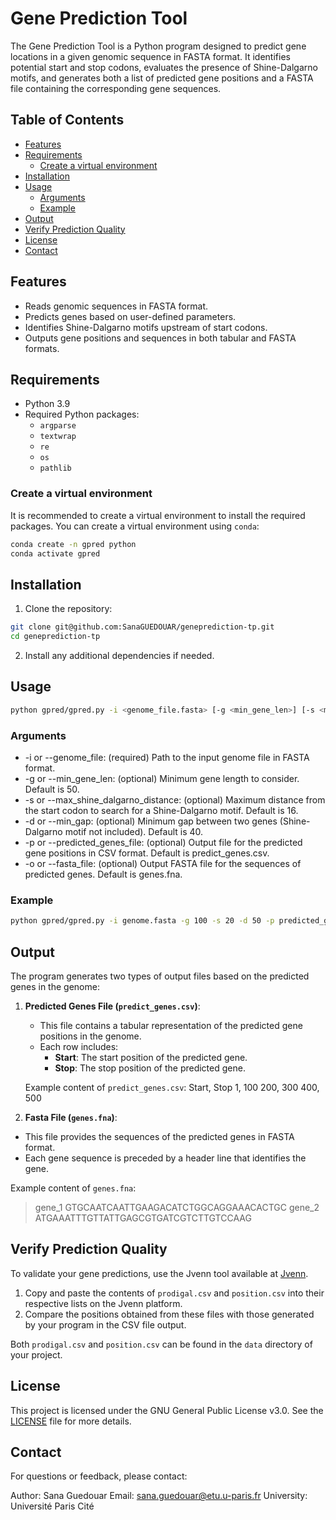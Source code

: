 # Gene Prediction Tool

The Gene Prediction Tool is a Python program designed to predict gene locations in a given genomic sequence in FASTA format. It identifies potential start and stop codons, evaluates the presence of Shine-Dalgarno motifs, and generates both a list of predicted gene positions and a FASTA file containing the corresponding gene sequences.

## Table of Contents
- [Features](#features)
- [Requirements](#requirements)
  - [Create a virtual environment](#create-a-virtual-environment)
- [Installation](#installation)
- [Usage](#usage)
  - [Arguments](#arguments)
  - [Example](#example)
- [Output](#output)
- [Verify Prediction Quality](#verify-prediction-quality)
- [License](#license)
- [Contact](#contact)

## Features

- Reads genomic sequences in FASTA format.
- Predicts genes based on user-defined parameters.
- Identifies Shine-Dalgarno motifs upstream of start codons.
- Outputs gene positions and sequences in both tabular and FASTA formats.

## Requirements
- Python 3.9
- Required Python packages:
  - `argparse`
  - `textwrap`
  - `re`
  - `os`
  - `pathlib`
  
### Create a virtual environment
It is recommended to create a virtual environment to install the required packages. You can create a virtual environment using `conda`:
```bash
conda create -n gpred python
conda activate gpred
```

## Installation
1. Clone the repository:
```bash
git clone git@github.com:SanaGUEDOUAR/geneprediction-tp.git
cd geneprediction-tp
```

2. Install any additional dependencies if needed.

## Usage
```bash
python gpred/gpred.py -i <genome_file.fasta> [-g <min_gene_len>] [-s <max_shine_dalgarno_distance>] [-d <min_gap>] [-p <predicted_genes_file>] [-o <fasta_file>]
```
### Arguments
- -i or --genome_file: (required) Path to the input genome file in FASTA format.
- -g or --min_gene_len: (optional) Minimum gene length to consider. Default is 50.
- -s or --max_shine_dalgarno_distance: (optional) Maximum distance from the start codon to search for a Shine-Dalgarno motif. Default is 16.
- -d or --min_gap: (optional) Minimum gap between two genes (Shine-Dalgarno motif not included). Default is 40.
- -p or --predicted_genes_file: (optional) Output file for the predicted gene positions in CSV format. Default is predict_genes.csv.
- -o or --fasta_file: (optional) Output FASTA file for the sequences of predicted genes. Default is genes.fna.

### Example
```bash
python gpred/gpred.py -i genome.fasta -g 100 -s 20 -d 50 -p predicted_genes.csv -o genes.fna
```

## Output

The program generates two types of output files based on the predicted genes in the genome:

1. **Predicted Genes File (`predict_genes.csv`)**:
   - This file contains a tabular representation of the predicted gene positions in the genome.
   - Each row includes:
     - **Start**: The start position of the predicted gene.
     - **Stop**: The stop position of the predicted gene.

   Example content of `predict_genes.csv`:
   Start, Stop
    1, 100
    200, 300
    400, 500

2. **Fasta File (`genes.fna`)**:
- This file provides the sequences of the predicted genes in FASTA format.
- Each gene sequence is preceded by a header line that identifies the gene.

Example content of `genes.fna`:
>gene_1
GTGCAATCAATTGAAGACATCTGGCAGGAAACACTGC
>gene_2
ATGAAATTTGTTATTGAGCGTGATCGTCTTGTCCAAG

## Verify Prediction Quality

To validate your gene predictions, use the Jvenn tool available at [Jvenn](http://jvenn.toulouse.inra.fr/app/example.html). 

1. Copy and paste the contents of `prodigal.csv` and `position.csv` into their respective lists on the Jvenn platform.
2. Compare the positions obtained from these files with those generated by your program in the CSV file output.

Both `prodigal.csv` and `position.csv` can be found in the `data` directory of your project.


## License
This project is licensed under the GNU General Public License v3.0. See the [LICENSE](https://www.gnu.org/licenses/gpl-3.0.html) file for more details.

## Contact
For questions or feedback, please contact:

Author: Sana Guedouar
Email: [sana.guedouar@etu.u-paris.fr](mailto:sana.guedouar@etu.u-paris.fr)
University: Université Paris Cité